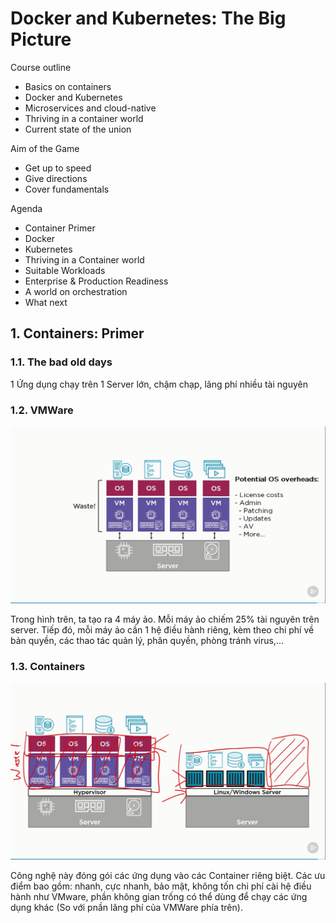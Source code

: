 # Docker and Kubernetes: The Big Picture

Course outline

- Basics on containers
- Docker and Kubernetes
- Microservices and cloud-native
- Thriving in a container world
- Current state of the union

Aim of the Game

- Get up to speed
- Give directions
- Cover fundamentals

Agenda

- Container Primer
- Docker
- Kubernetes
- Thriving in a Container world
- Suitable Workloads
- Enterprise & Production Readiness
- A world on orchestration
- What next

## 1. Containers: Primer

### 1.1. The bad old days

1 Ứng dụng chạy trên 1 Server lớn, chậm chạp, lãng phí nhiều tài nguyên

### 1.2. VMWare

![VMWare](vmware.png)

Trong hình trên, ta tạo ra 4 máy ảo. Mỗi máy ảo chiếm 25% tài nguyên trên server.
Tiếp đó, mỗi máy ảo cần 1 hệ điều hành riêng, kèm theo chi phí về bản quyền, các
thao tác quản lý, phân quyền, phòng tránh virus,...

### 1.3. Containers

![Container](container.png)

Công nghệ này đóng gói các ứng dụng vào các Container riêng biệt. Các ưu điểm bao
gồm: nhanh, cực nhanh, bảo mật, không tốn chi phí cài hệ điều hành như VMware,
phần không gian trống có thể dùng để chạy các ứng dụng khác (So với pnần lãng phí
của VMWare phía trên).

